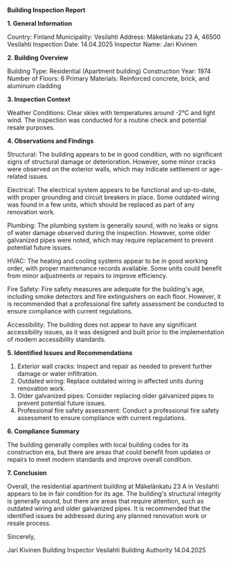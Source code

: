  **Building Inspection Report**

**1. General Information**

Country: Finland
Municipality: Vesilahti
Address: Mäkelänkatu 23 A, 46500 Vesilahti
Inspection Date: 14.04.2025
Inspector Name: Jari Kivinen

**2. Building Overview**

Building Type: Residential (Apartment building)
Construction Year: 1974
Number of Floors: 6
Primary Materials: Reinforced concrete, brick, and aluminum cladding

**3. Inspection Context**

Weather Conditions: Clear skies with temperatures around -2°C and light wind. The inspection was conducted for a routine check and potential resale purposes.

**4. Observations and Findings**

Structural: The building appears to be in good condition, with no significant signs of structural damage or deterioration. However, some minor cracks were observed on the exterior walls, which may indicate settlement or age-related issues.

Electrical: The electrical system appears to be functional and up-to-date, with proper grounding and circuit breakers in place. Some outdated wiring was found in a few units, which should be replaced as part of any renovation work.

Plumbing: The plumbing system is generally sound, with no leaks or signs of water damage observed during the inspection. However, some older galvanized pipes were noted, which may require replacement to prevent potential future issues.

HVAC: The heating and cooling systems appear to be in good working order, with proper maintenance records available. Some units could benefit from minor adjustments or repairs to improve efficiency.

Fire Safety: Fire safety measures are adequate for the building's age, including smoke detectors and fire extinguishers on each floor. However, it is recommended that a professional fire safety assessment be conducted to ensure compliance with current regulations.

Accessibility: The building does not appear to have any significant accessibility issues, as it was designed and built prior to the implementation of modern accessibility standards.

**5. Identified Issues and Recommendations**

1. Exterior wall cracks: Inspect and repair as needed to prevent further damage or water infiltration.
2. Outdated wiring: Replace outdated wiring in affected units during renovation work.
3. Older galvanized pipes: Consider replacing older galvanized pipes to prevent potential future issues.
4. Professional fire safety assessment: Conduct a professional fire safety assessment to ensure compliance with current regulations.

**6. Compliance Summary**

The building generally complies with local building codes for its construction era, but there are areas that could benefit from updates or repairs to meet modern standards and improve overall condition.

**7. Conclusion**

Overall, the residential apartment building at Mäkelänkatu 23 A in Vesilahti appears to be in fair condition for its age. The building's structural integrity is generally sound, but there are areas that require attention, such as outdated wiring and older galvanized pipes. It is recommended that the identified issues be addressed during any planned renovation work or resale process.

Sincerely,

Jari Kivinen
Building Inspector
Vesilahti Building Authority
14.04.2025